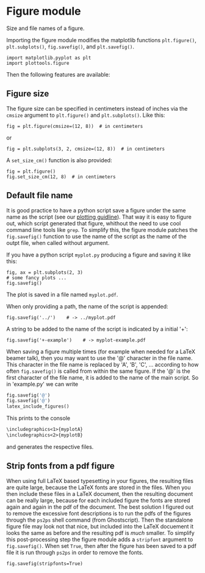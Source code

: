 # Figure module

Size and file names of a figure.

Importing the figure module modifies the matplotlib functions
`plt.figure()`, `plt.subplots()`, `fig.savefig()`, and `plt.savefig()`.

```
import matplotlib.pyplot as plt
import plottools.figure
```

Then the following features are available:


## Figure size

The figure size can be specified in centimeters instead of inches via
the `cmsize` argument to `plt.figure()` and `plt.subplots()`. Like this:
```
fig = plt.figure(cmsize=(12, 8))  # in centimeters
```
or
```
fig = plt.subplots(3, 2, cmsize=(12, 8))  # in centimeters
```
A `set_size_cm()` function is also provided:
```
fig = plt.figure()
fig.set_size_cm(12, 8)  # in centimeters
```


## Default file name

It is good practice to have a python script save a figure under the
same name as the script (see our [plotting guidline](guide.md)). That
way it is easy to figure out, which script generated that figure,
whithout the need to use cool command line tools like `grep`. To
simplify this, the figure module patches the `fig.savefig()` function
to use the name of the script as the name of the outpt file, when
called without argument.

If you have a python script `myplot.py` producing a figure and saving it like this:
```
fig, ax = plt.subplots(2, 3)
# some fancy plots ...
fig.savefig()
```
The plot is saved in a file named `myplot.pdf`.

When only providing a path, the name of the script is appended:
```
fig.savefig('../')    # -> ../myplot.pdf
```

A string to be added to the name of the script is indicated by a initial '+':
```
fig.savefig('+-example')    # -> myplot-example.pdf
```

When saving a figure multiple times (for example when needed for a
LaTeX beamer talk), then you may want to use the '@' character in the
file name. This character in the file name is replaced by 'A', 'B',
'C', ...  according to how often `fig.savefig()` is called from within
the same figure.  If the '@' is the first character of the file name,
it is added to the name of the main script. So in 'example.py' we can
write

```py
fig.savefig('@')
fig.savefig('@')
latex_include_figures()
```
This prints to the console
```txt
\includegraphics<1>{myplotA}
\includegraphics<2>{myplotB}
```
and generates the respective files.


## Strip fonts from a pdf figure

When using full LaTeX based typesetting in your figures, the resulting
files are quite large, because the LaTeX fonts are stored in the
files. When you then include these files in a LaTeX document, then the
resulting document can be really large, because for each included
figure the fonts are stored again and again in the pdf of the
document. The best solution I figured out to remove the excessive font
descriptions is to run the pdfs of the figures through the `ps2ps`
shell command (from Ghostscript). Then the standalone figure file may
look not that nice, but included into the LaTeX docuement it looks the
same as before and the resulting pdf is *much* smaller. To simplify
this post-processing step the figure module adds a `stripfont`
argument to `fig.savefig()`. When set `True`, then after the figure
has been saved to a pdf file it is run through `ps2ps` in order to
remove the fonts.

```
fig.savefig(stripfonts=True)
```
